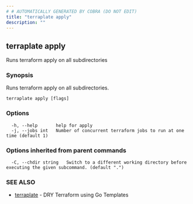 ```yaml
---
# # AUTOMATICALLY GENERATED BY COBRA (DO NOT EDIT)
title: "terraplate apply"
description: ""
---
```

## terraplate apply

Runs terraform apply on all subdirectories

### Synopsis

Runs terraform apply on all subdirectories.

```
terraplate apply [flags]
```

### Options

```
  -h, --help       help for apply
  -j, --jobs int   Number of concurrent terraform jobs to run at one time (default 1)
```

### Options inherited from parent commands

```
  -C, --chdir string   Switch to a different working directory before executing the given subcommand. (default ".")
```

### SEE ALSO

* [terraplate](terraplate.md)	 - DRY Terraform using Go Templates

